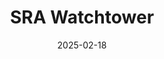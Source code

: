 ---  
layout: startup_page  
title: "SRA Watchtower"  
id: "srawatchtower.com"  
permalink: "/srawatchtowersrawatchtower.com02182025/"  
website: "https://www.srawatchtower.com"  
funding_round: ""  
funding_amount: "$4M"  
investors: "FINTOP Capital, JAM FINTOP, EJF Capital"  
about: "SRA Watchtower is a SaaS provider offering risk management and financial insight solutions for the financial services industry. Their platform, 'The Holistic Risk and Business Intelligence Platform™', leverages AI-powered data analytics to provide timely insights and help optimize risk for accelerated growth."  
markets: "Fintech, Financial Services"  
hq: "Glen Allen, Virginia, United States"  
founded_year: "2008"  
linkedin: "https://www.linkedin.com/company/sra-watchtower"  
twitter: ""  
instagram: ""  
facebook: ""  
crunchbase: "https://www.crunchbase.com/organization/sra-watchtower"  
pitchbook: "https://pitchbook.com/profiles/company/145184-32"  

date_display: "18-Feb-2025"  
date: "2025-02-18"

# SEO Optimization  
meta_title: "SRA Watchtower -  Funding ($4M)"  
meta_description: "SRA Watchtower, SRA Watchtower is a SaaS provider offering risk management and financial insight solutions for the financial services industry. Their platform, 'The H..."  
meta_keywords: "SRA Watchtower, Fintech, Financial Services,  funding"  
canonical_url: "https://startup.projectstartups.com/srawatchtowersrawatchtower.com02182025/"  
---